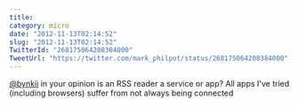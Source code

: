 ```yaml
---
title: 
category: micro
date: "2012-11-13T02:14:52"
slug: "2012-11-13T02:14:52"
TwitterId: "268175064208384000"
TweetUrl: "https://twitter.com/mark_philpot/status/268175064208384000"
---
```


[@bynkii](https://twitter.com/bynkii) in your opinion is an RSS reader a service
or app? All apps I've tried (including browsers) suffer from not always being
connected
